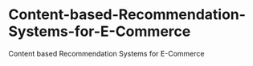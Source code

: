 # Content-based-Recommendation-Systems-for-E-Commerce
Content based Recommendation Systems for E-Commerce
